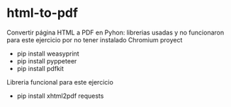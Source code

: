 # html-to-pdf

Convertir página HTML a PDF en Pyhon:
librerias usadas y no funcionaron para este ejercicio por no tener instalado Chromium proyect
  * pip install weasyprint
  * pip install pyppeteer
  * pip install pdfkit

Libreria funcional para este ejercicio
  * pip install xhtml2pdf requests
